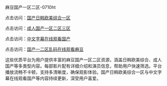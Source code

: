 麻豆国产一区二区-0710ht

点击访问：<a href="https://heiliaoll4qsx.pages.dev">国产日韩欧美综合一区</a>

点击访问：<a href="https://heiliaoe8ajia.pages.dev">成人国产一区二区三区</a>

点击访问：<a href="https://heiliaozj3tjd.pages.dev">中文字幕在线观看国产</a>

点击访问：<a href="https://heiliaoxqkkct.pages.dev">国产一二区乱码在线观看麻豆</a>

这些优质平台为用户提供丰富的麻豆国产一区二区资源，涵盖日韩欧美综合、成人国产等多类型内容。每部影片配有详细介绍和演员信息，帮助用户快速筛选。平台播放流畅不卡顿，支持多清晰度，确保观影体验。国产日韩欧美综合一区与中文字幕在线观看国产等内容持续更新，深受用户喜爱。

<span style="display:none;">[Canonical link](https://github.com/thi20250710/thi8 ）</span>
